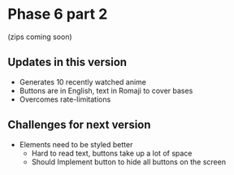 # Phase 6 part 2
(zips coming soon)

## **Updates in this version**
- Generates 10 recently watched anime
- Buttons are in English, text in Romaji to cover bases
- Overcomes rate-limitations

## **Challenges for next version**
- Elements need to be styled better
   - Hard to read text, buttons take up a lot of space
   - Should Implement button to hide all buttons on the screen